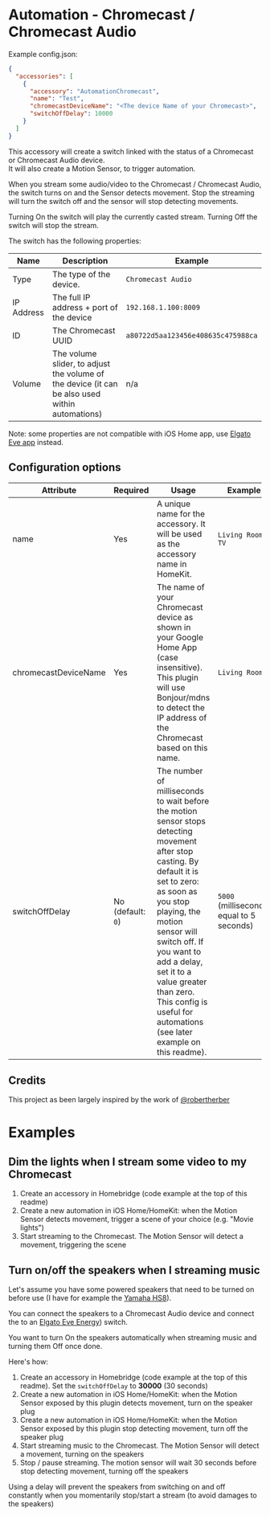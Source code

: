 
# Automation - Chromecast / Chromecast Audio  
  
Example config.json:  
  
```json
{
  "accessories": [
    {
      "accessory": "AutomationChromecast",
      "name": "Test",
      "chromecastDeviceName": "<The device Name of your Chromecast>",
      "switchOffDelay": 10000
    }
  ]
}
```
  
This accessory will create a switch linked with the status of a Chromecast or Chromecast Audio device.  
It will also create a Motion Sensor, to trigger automation.  
  
When you stream some audio/video to the Chromecast / Chromecast Audio, the switch turns on and the Sensor detects movement. Stop the streaming will turn the switch off and the sensor will stop detecting movements.  
  
Turning On the switch will play the currently casted stream. Turning Off the switch will stop the stream.  

The switch has the following properties:

| Name | Description | Example |
|------|-------------|---------|
| Type | The type of the device. | `Chromecast Audio` |
| IP Address | The full IP address + port of the device | `192.168.1.100:8009` |
| ID | The Chromecast UUID | `a80722d5aa123456e408635c475988ca` |
| Volume | The volume slider, to adjust the volume of the device (it can be also used within automations) | n/a | 

Note: some properties are not compatible with iOS Home app, use [Elgato Eve app](https://itunes.apple.com/us/app/elgato-eve/id917695792?mt=8) instead.
  
## Configuration options  
  
| Attribute | Required | Usage | Example |
|-----------|----------|-------|---------|
| name | Yes | A unique name for the accessory. It will be used as the accessory name in HomeKit. | `Living Room TV` |
| chromecastDeviceName | Yes | The name of your Chromecast device as shown in your Google Home App (case insensitive). This plugin will use Bonjour/mdns to detect the IP address of the Chromecast based on this name. | `Living Room` |
| switchOffDelay | No (default: `0`) | The number of milliseconds to wait before the motion sensor stops detecting movement after stop casting. By default it is set to zero: as soon as you stop playing, the motion sensor will switch off. If you want to add a delay, set it to a value greater than zero. This config is useful for automations (see later example on this readme). | `5000` (milliseconds, equal to 5 seconds) |

## Credits
This project as been largely inspired by the work of [@robertherber](https://bitbucket.org/robertherber/homebridge-chromecast/src)  


# Examples
## Dim the lights when I stream some video to my Chromecast  
1. Create an accessory in Homebridge (code example at the top of this readme)  
2. Create a new automation in iOS Home/HomeKit: when the Motion Sensor detects movement, trigger a scene of your choice (e.g. "Movie lights")  
3. Start streaming to the Chromecast. The Motion Sensor will detect a movement, triggering the scene  


## Turn on/off the speakers when I streaming music
Let's assume you have some powered speakers that need to be turned on before use (I have for example the [Yamaha HS8](https://usa.yamaha.com/products/proaudio/speakers/hs_series/index.html)). 

You can connect the speakers to a Chromecast Audio device and connect the to an [Elgato Eve Energy](https://www.elgato.com/en/eve/eve-energy)) switch.

You want to turn On the speakers automatically when streaming music and turning them Off once done.

Here's how:
1. Create an accessory in Homebridge (code example at the top of this readme). Set the `switchOffDelay` to **30000** (30 seconds)  
2. Create a new automation in iOS Home/HomeKit: when the Motion Sensor exposed by this plugin detects movement, turn on the speaker plug
3. Create a new automation in iOS Home/HomeKit: when the Motion Sensor exposed by this plugin stop detecting movement, turn off the speaker plug
4. Start streaming music to the Chromecast. The Motion Sensor will detect a movement, turning on the speakers  
5. Stop / pause streaming. The motion sensor will wait 30 seconds before stop detecting movement, turning off the speakers  
  
Using a delay will prevent the speakers from switching on and off constantly when you momentarily stop/start a stream (to avoid damages to the speakers)